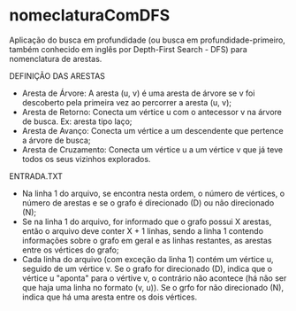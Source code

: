 # nomeclaturaComDFS
Aplicação do busca em profundidade (ou busca em profundidade-primeiro, também conhecido em inglês por Depth-First Search - DFS) para nomenclatura de arestas.

DEFINIÇÃO DAS ARESTAS

- Aresta de Árvore: A aresta (u, v) é uma aresta de árvore se v foi descoberto pela primeira vez ao percorrer a aresta (u, v);
- Aresta de Retorno: Conecta um vértice u com o antecessor v na árvore de busca. Ex: aresta tipo laço;
- Aresta de Avanço: Conecta um vértice a um descendente que pertence a árvore de busca;
- Aresta de Cruzamento: Conecta um vértice u a um vértice v que já teve todos os seus vizinhos explorados.

ENTRADA.TXT

- Na linha 1 do arquivo, se encontra nesta ordem, o número de vértices, o número de arestas e se o grafo é direcionado (D) ou não direcionado (N);
- Se na linha 1 do arquivo, for informado que o grafo possui X arestas, então o arquivo deve conter X + 1 linhas, sendo a linha 1 contendo informações sobre o grafo em geral e as linhas restantes, as arestas entre os vértices do grafo;
- Cada linha do arquivo (com exceção da linha 1) contém um vértice u, seguido de um vértice v. Se o grafo for direcionado (D), indica que o vértice u "aponta" para o vértive v, o contrário não acontece (há não ser que haja uma linha no formato (v, u)). Se o grfo for não direcionado (N), indica que há uma aresta entre os dois vértices.
